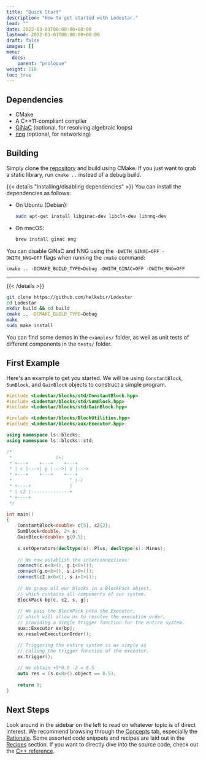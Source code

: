 ```yaml
---
title: "Quick Start"
description: "How to get started with Lodestar."
lead: ""
date: 2022-03-01T00:00:00+00:00
lastmod: 2022-03-01T00:00:00+00:00
draft: false
images: []
menu:
  docs:
    parent: "prologue"
weight: 110
toc: true
---
```


## Dependencies

* CMake
* A C++11-compliant compiler
* [GiNaC](https://ginac.de/) (optional, for resolving algebraic loops)
* [nng](https://nng.nanomsg.org/) (optional, for networking)

## Building

Simply clone the [repository](https://github.com/helkebir/Lodestar) and build using CMake.
If you just want to grab a static library, run `cmake ..` instead of a debug build.

{{< details "Installing/disabling dependencies" >}}
You can install the dependencies as follows:

- On Ubuntu (Debian):
  ```bash
  sudo apt-get install libginac-dev libcln-dev libnng-dev
  ```
- On macOS:
  ```bash
  brew install ginac nng
  ```
You can disable GiNaC and NNG using the `-DWITH_GINAC=OFF -DWITH_NNG=OFF` flags when running the `cmake` command:

```cmake .. -DCMAKE_BUILD_TYPE=Debug -DWITH_GINAC=OFF -DWITH_NNG=OFF```

---

{{< /details >}}

```bash
git clone https://github.com/helkebir/Lodestar
cd Lodestar
mkdir build && cd build
cmake .. -DCMAKE_BUILD_TYPE=Debug
make
sudo make install
```

You can find some demos in the `examples/` folder, as well as unit tests of different components in the `tests/` folder.

## First Example

Here's an example to get you started. We will be using `ConstantBlock`, `SumBlock`, and `GainBlock` objects to construct
a simple program.

```cpp
#include <Lodestar/blocks/std/ConstantBlock.hpp>
#include <Lodestar/blocks/std/SumBlock.hpp>
#include <Lodestar/blocks/std/GainBlock.hpp>

#include <Lodestar/blocks/BlockUtilities.hpp>
#include <Lodestar/blocks/aux/Executor.hpp>

using namespace ls::blocks;
using namespace ls::blocks::std;

/*
 *                (+)
 * +---+    +---+    +---+
 * | c |--->| g |--->| s |--->
 * +---+    +---+    +---+
 *                     ^ (-)
 * +----+              |
 * | c2 |--------------+
 * +----+
 */

int main()
{
    ConstantBlock<double> c{5}, c2{2};
    SumBlock<double, 2> s;
    GainBlock<double> g{0.5};
    
    s.setOperators(decltype(s)::Plus, decltype(s)::Minus);
    
    // We now establish the interconnections:
    connect(c.o<0>(), g.i<0>());
    connect(g.o<0>(), s.i<0>());
    connect(c2.o<0>(), s.i<1>());
    
    // We group all our blocks in a BlockPack object,
    // which contains all components of our system.
    BlockPack bp{c, c2, s, g};
    
    // We pass the BlockPack onto the Executor,
    // which will allow us to resolve the execution order,
    // providing a single trigger function for the entire system.
    aux::Executor ex{bp};
    ex.resolveExecutionOrder();

    // Triggering the entire system is as simple as
    // calling the trigger function of the executor.
    ex.trigger();
    
    // We obtain +5*0.5 -2 = 0.5  
    auto res = (s.o<0>().object == 0.5);
    
    return 0;
}
```

## Next Steps

Look around in the sidebar on the left to read on whatever topic is of direct interest. We recommend browsing through the [Concepts](/docs/concepts) tab, especially the [Rationale](/docs/concepts/rationale). Some assorted code snippets and recipes are laid out in the [Recipes](/recipes/) section. If you want to directly dive into the source code, check out the [C++ reference](/doxygen). 